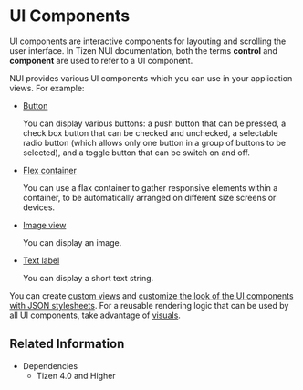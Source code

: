 # UI Components

UI components are interactive components for layouting and scrolling the user interface. In Tizen NUI documentation, both the terms **control** and **component** are used to refer to a UI component.

NUI provides various UI components which you can use in your application views. For example:

-   [Button](button.md)

    You can display various buttons: a push button that can be pressed, a check box button that can be checked and unchecked, a selectable radio button (which allows only one button in a group of buttons to be selected), and a toggle button that can be switch on and off.

-   [Flex container](flexcontainer.md)

    You can use a flax container to gather responsive elements within a container, to be automatically arranged on different size screens or devices.

-   [Image view](imageview.md)

    You can display an image.

-   [Text label](textlabel.md)

    You can display a short text string.

You can create [custom views](creating-custom-view-controls.md) and [customize the look of the UI components with JSON stylesheets](styling-controls-with-JSON.md). For a reusable rendering logic that can be used by all UI components, take advantage of [visuals](visuals.md).

## Related Information
- Dependencies
  -  Tizen 4.0 and Higher
